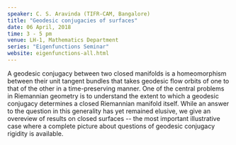 ```yaml
---
speaker: C. S. Aravinda (TIFR-CAM, Bangalore)
title: "Geodesic conjugacies of surfaces"
date: 06 April, 2018
time: 3 - 5 pm
venue: LH-1, Mathematics Department
series: "Eigenfunctions Seminar"
website: eigenfunctions-all.html
---
```


A geodesic conjugacy between two closed manifolds is a homeomorphism between their unit tangent bundles that takes geodesic flow orbits of one to that of the other in a time-preserving manner. One of the central problems in Riemannian geometry is to understand the extent to which a geodesic conjugacy determines a closed Riemannian manifold itself. While an answer to the question in this generality has yet remained elusive, we give an overeview of results on closed surfaces -- the most important illustrative case where a complete picture about questions of geodesic conjugacy rigidity is available.
